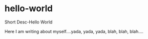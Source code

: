 # hello-world
Short Desc-Hello World


Here I am writing about myself....yada, yada, yada, blah, blah, blah....
